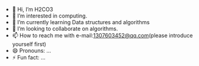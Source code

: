 - 👋 Hi, I’m H2CO3
- 👀 I’m interested in computing.
- 🌱 I’m currently learning Data structures and algorithms
- 💞️ I’m looking to collaborate on algorithms.
- 📫 How to reach me with e-mail:1307603452@qq.com(please introduce yourself first)
- 😄 Pronouns: ...
- ⚡ Fun fact: ...

<!---
ZUTA39/ZUTA39 is a ✨ special ✨ repository because its `README.md` (this file) appears on your GitHub profile.
You can click the Preview link to take a look at your changes.
--->
